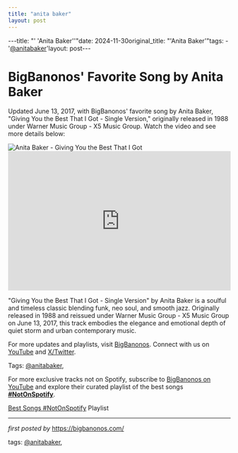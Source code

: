```yaml
---
title: "anita baker"
layout: post
---
```

---title: "' 'Anita Baker''"date: 2024-11-30original_title: "'Anita Baker'"tags:  - '[@anitabaker](/tags/anitabaker/)'layout: post---<!-- Post Title --><h1 >BigBanonos' Favorite Song by Anita Baker</h1> <!-- Introductory Text --><p >Updated June 13, 2017, with BigBanonos' favorite song by Anita Baker, "Giving You the Best That I Got - Single Version," originally released in 1988 under Warner Music Group - X5 Music Group. Watch the video and see more details below:</p> <!-- Featured Image --><div > <img src="https://i.scdn.co/image/ab6761610000e5eb493566931abd16170b8e4df3" alt="Anita Baker - Giving You the Best That I Got" /></div> <!-- YouTube Video Embed --><div > <iframe width="100%" height="315" src="https://www.youtube.com/embed/gKGj8XwooYQ" title="Giving You the Best That I Got" frameborder="0" allow="accelerometer; autoplay; clipboard-write; encrypted-media; gyroscope; picture-in-picture; web-share" referrerpolicy="strict-origin-when-cross-origin" allowfullscreen></iframe></div> <!-- Song Information --><div > <p>"Giving You the Best That I Got - Single Version" by Anita Baker is a soulful and timeless classic blending funk, neo soul, and smooth jazz. Originally released in 1988 and reissued under Warner Music Group - X5 Music Group on June 13, 2017, this track embodies the elegance and emotional depth of quiet storm and urban contemporary music.</p></div> <!-- Footer Links --><div > <p>For more updates and playlists, visit <a href="https://bigbanonos.com/" target="_blank">BigBanonos</a>. Connect with us on <a href="https://www.youtube.com/[@BigBanonos](/tags/BigBanonos/)" target="_blank">YouTube</a> and <a href="https://x.com/bigbanonos" target="_blank">X/Twitter</a>.</p></div> <!-- Tags --><p >Tags: [@anitabaker](/tags/anitabaker/),</p><!--Subscribe and Playlist Links--><div>    <p>For more exclusive tracks not on Spotify, subscribe to <a href="https://www.youtube.com/[@BigBanonos](/tags/BigBanonos/)" target="_blank">BigBanonos on YouTube</a> and explore their curated playlist of the best songs <strong>[#NotOnSpotify](/tags/NotOnSpotify/)</strong>.</p>    <p><a href="https://www.youtube.com/playlist?list=PLtuNtuTatqI0kFahUCbtbfenC_ET5O_tr" target="_blank">Best Songs [#NotOnSpotify](/tags/NotOnSpotify/) Playlist<br /></a></p></div><hr /><p><em>first posted by</em> <a href="https://bigbanonos.com/" rel="noopener" target="_new">https://bigbanonos.com/</a></p><p>tags: [@anitabaker](/tags/anitabaker/),</p>